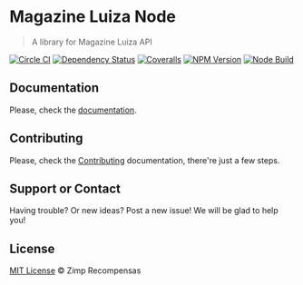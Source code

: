 # Magazine Luiza Node

> A library for Magazine Luiza API

[![Circle CI][circle-image]][circle-url] [![Dependency Status][depstat-image]][depstat-url] [![Coveralls][coveralls-image]][coveralls-url] [![NPM Version][node-image]][node-url]
[![Node Build][nodei-image]][nodei-url]

## Documentation

Please, check the [documentation]().

## Contributing

Please, check the [Contributing](CONTRIBUTING.md) documentation, there're just a few steps.

## Support or Contact

Having trouble? Or new ideas? Post a new issue! We will be glad to help you!

## License

[MIT License](http://zimp.mit-license.org) © Zimp Recompensas

[circle-url]: https://circleci.com/gh/Zimpfidelidade/node-magazine-luiza
[circle-image]: https://circleci.com/gh/ZimpFidelidade/node-magazine-luiza.svg?style=svg
[depstat-url]: https://david-dm.org/ZimpFidelidade/node-magazine-luiza
[depstat-image]: https://david-dm.org/ZimpFidelidade/node-magazine-luiza.png
[coveralls-image]: https://coveralls.io/repos/ZimpFidelidade/node-magazine-luiza/badge.svg?branch=master&service=github
[coveralls-url]: https://coveralls.io/github/ZimpFidelidade/node-magazine-luiza?branch=master
[nodei-image]: https://nodei.co/npm/magazine-luiza.png
[nodei-url]: https://nodei.co/npm/magazine-luiza
[node-image]: https://badge.fury.io/js/magazine-luiza.svg
[node-url]: http://badge.fury.io/js/magazine-luiza
